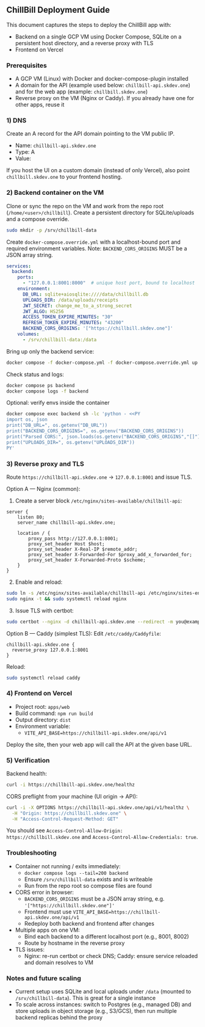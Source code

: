 ## ChillBill Deployment Guide

This document captures the steps to deploy the ChillBill app with:
- Backend on a single GCP VM using Docker Compose, SQLite on a persistent host directory, and a reverse proxy with TLS
- Frontend on Vercel

### Prerequisites
- A GCP VM (Linux) with Docker and docker-compose-plugin installed
- A domain for the API (example used below: `chillbill-api.skdev.one`) and for the web app (example: `chillbill.skdev.one`)
- Reverse proxy on the VM (Nginx or Caddy). If you already have one for other apps, reuse it

### 1) DNS
Create an A record for the API domain pointing to the VM public IP.
- Name: `chillbill-api.skdev.one`
- Type: A
- Value: <VM public IP>

If you host the UI on a custom domain (instead of only Vercel), also point `chillbill.skdev.one` to your frontend hosting.

### 2) Backend container on the VM
Clone or sync the repo on the VM and work from the repo root (`/home/<user>/chillbill`). Create a persistent directory for SQLite/uploads and a compose override.

```bash
sudo mkdir -p /srv/chillbill-data
```

Create `docker-compose.override.yml` with a localhost-bound port and required environment variables. Note: `BACKEND_CORS_ORIGINS` MUST be a JSON array string.

```yaml
services:
  backend:
    ports:
      - "127.0.0.1:8001:8000"  # unique host port, bound to localhost
    environment:
      DB_URL: sqlite+aiosqlite:////data/chillbill.db
      UPLOADS_DIR: /data/uploads/receipts
      JWT_SECRET: change_me_to_a_strong_secret
      JWT_ALGO: HS256
      ACCESS_TOKEN_EXPIRE_MINUTES: "30"
      REFRESH_TOKEN_EXPIRE_MINUTES: "43200"
      BACKEND_CORS_ORIGINS: '["https://chillbill.skdev.one"]'
    volumes:
      - /srv/chillbill-data:/data
```

Bring up only the backend service:

```bash
docker compose -f docker-compose.yml -f docker-compose.override.yml up -d backend
```

Check status and logs:

```bash
docker compose ps backend
docker compose logs -f backend
```

Optional: verify envs inside the container

```bash
docker compose exec backend sh -lc 'python - <<PY
import os, json
print("DB_URL=", os.getenv("DB_URL"))
print("BACKEND_CORS_ORIGINS=", os.getenv("BACKEND_CORS_ORIGINS"))
print("Parsed CORS:", json.loads(os.getenv("BACKEND_CORS_ORIGINS","[]")))
print("UPLOADS_DIR=", os.getenv("UPLOADS_DIR"))
PY'
```

### 3) Reverse proxy and TLS
Route `https://chillbill-api.skdev.one` → `127.0.0.1:8001` and issue TLS.

Option A — Nginx (common):
1. Create a server block `/etc/nginx/sites-available/chillbill-api`:

```nginx
server {
    listen 80;
    server_name chillbill-api.skdev.one;

    location / {
        proxy_pass http://127.0.0.1:8001;
        proxy_set_header Host $host;
        proxy_set_header X-Real-IP $remote_addr;
        proxy_set_header X-Forwarded-For $proxy_add_x_forwarded_for;
        proxy_set_header X-Forwarded-Proto $scheme;
    }
}
```

2. Enable and reload:

```bash
sudo ln -s /etc/nginx/sites-available/chillbill-api /etc/nginx/sites-enabled/chillbill-api
sudo nginx -t && sudo systemctl reload nginx
```

3. Issue TLS with certbot:

```bash
sudo certbot --nginx -d chillbill-api.skdev.one --redirect -m you@example.com --agree-tos -n
```

Option B — Caddy (simplest TLS):
Edit `/etc/caddy/Caddyfile`:

```caddy
chillbill-api.skdev.one {
  reverse_proxy 127.0.0.1:8001
}
```

Reload:

```bash
sudo systemctl reload caddy
```

### 4) Frontend on Vercel
- Project root: `apps/web`
- Build command: `npm run build`
- Output directory: `dist`
- Environment variable:
  - `VITE_API_BASE=https://chillbill-api.skdev.one/api/v1`

Deploy the site, then your web app will call the API at the given base URL.

### 5) Verification
Backend health:

```bash
curl -i https://chillbill-api.skdev.one/healthz
```

CORS preflight from your machine (UI origin → API):

```bash
curl -i -X OPTIONS https://chillbill-api.skdev.one/api/v1/healthz \
  -H "Origin: https://chillbill.skdev.one" \
  -H "Access-Control-Request-Method: GET"
```

You should see `Access-Control-Allow-Origin: https://chillbill.skdev.one` and `Access-Control-Allow-Credentials: true`.

### Troubleshooting
- Container not running / exits immediately:
  - `docker compose logs --tail=200 backend`
  - Ensure `/srv/chillbill-data` exists and is writeable
  - Run from the repo root so compose files are found
- CORS error in browser:
  - `BACKEND_CORS_ORIGINS` must be a JSON array string, e.g. `'["https://chillbill.skdev.one"]'`
  - Frontend must use `VITE_API_BASE=https://chillbill-api.skdev.one/api/v1`
  - Redeploy both backend and frontend after changes
- Multiple apps on one VM:
  - Bind each backend to a different localhost port (e.g., 8001, 8002)
  - Route by hostname in the reverse proxy
- TLS issues:
  - Nginx: re-run certbot or check DNS; Caddy: ensure service reloaded and domain resolves to VM

### Notes and future scaling
- Current setup uses SQLite and local uploads under `/data` (mounted to `/srv/chillbill-data`). This is great for a single instance
- To scale across instances: switch to Postgres (e.g., managed DB) and store uploads in object storage (e.g., S3/GCS), then run multiple backend replicas behind the proxy


